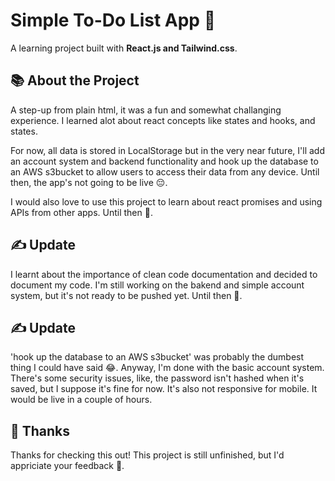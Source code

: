 # Simple To-Do List App 📝

A learning project built with **React.js and Tailwind.css**.

## 📚 About the Project

A step-up from plain html, it was a fun and somewhat challanging experience. I learned alot about react concepts like states and hooks, and states.

For now, all data is stored in LocalStorage but in the very near future, I'll add an account system and backend functionality and hook up the database to an AWS s3bucket to allow users to access their data from any device. Until then, the app's not going to be live 😔.

I would also love to use this project to learn about react promises and using APIs from other apps. Until then 👋.

## ✍️ Update
I learnt about the importance of clean code documentation and decided to document my code. I'm still working on the bakend and simple account system, but it's not ready to be pushed yet. Until then 🤞.

## ✍️ Update
'hook up the database to an AWS s3bucket' was probably the dumbest thing I could have said 😂. Anyway, I'm done with the basic account system. There's some security issues, like, the password isn't hashed when it's saved, but I suppose it's fine for now. It's also not responsive for mobile. It would be live in a couple of hours.

## 🙏 Thanks

Thanks for checking this out! This project is still unfinished, but I'd appriciate your feedback 👊.